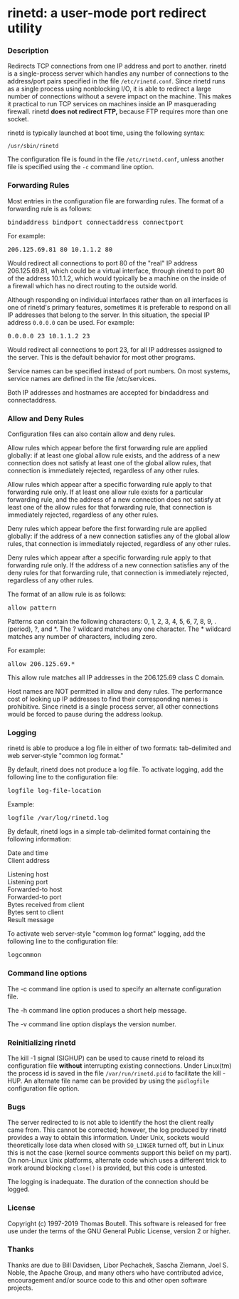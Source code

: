 <h1>rinetd: a user-mode port redirect utility</h1>
<h3>Description</h3>
<p>
Redirects TCP connections from one IP address and port to another. rinetd
is a single-process server which handles any number of connections to
the address/port pairs specified in the file <code>/etc/rinetd.conf</code>. 
Since rinetd runs as a single process using nonblocking I/O, it is
able to redirect a large number of connections without a severe
impact on the machine. This makes it practical to run TCP services
on machines inside an IP masquerading firewall. rinetd <strong>does not
redirect FTP,</strong> because FTP requires more than one socket.
</p>
<p>
rinetd is typically launched at boot time, using the following syntax:
</p>
<p>
<code>/usr/sbin/rinetd</code>
</p>
<p>
The configuration file is found in the file 
<code>/etc/rinetd.conf</code>, unless
another file is specified using the <code>-c</code> command line option. 
</p>
<h3>Forwarding Rules</h3>
<p>
Most entries in the configuration file are forwarding rules. The
format of a forwarding rule is as follows:
</p>
<pre>
bindaddress bindport connectaddress connectport
</pre>
For example:
<pre>
206.125.69.81 80 10.1.1.2 80
</pre>
<p>
Would redirect all connections to port 80 of the "real" IP address
206.125.69.81, which could be a virtual interface, through
rinetd to port 80 of the address 10.1.1.2, which would typically 
be a machine on the inside of a firewall which has no
direct routing to the outside world.
</p>
<p>
Although responding on individual interfaces rather than on all
interfaces is one of rinetd's primary features, sometimes it is 
preferable to respond on all IP addresses that belong to the server.
In this situation, the special IP address <code>0.0.0.0</code>
can be used. For example:
</p>
<pre>
0.0.0.0 23 10.1.1.2 23
</pre>
<p>
Would redirect all connections to port 23, for all IP addresses
assigned to the server. This is the default behavior for most
other programs.
</p>
<p>
Service names can be specified instead of port numbers. On most systems,
service names are defined in the file /etc/services.
</p>
<p>
Both IP addresses and hostnames are accepted for
bindaddress and connectaddress.
</p>
<h3>Allow and Deny Rules</h3>
<p>
Configuration files can also contain allow and deny rules. 
</p>
<p>
Allow rules which appear before the first forwarding rule are
applied globally: if at least one global allow rule exists,
and the address of a new connection does not
satisfy at least one of the global allow rules, that connection
is immediately rejected, regardless of any other rules. 
</p>
<p>
Allow rules which appear after a specific forwarding rule apply 
to that forwarding rule only. If at least one allow rule
exists for a particular forwarding rule, and the address of a new
connection does not satisfy at least one of the allow rules
for that forwarding rule, that connection is immediately
rejected, regardless of any other rules.
</p>
<p>
Deny rules which appear before the first forwarding rule are
applied globally: if the address of a new connection satisfies
any of the global allow rules, that connection
is immediately rejected, regardless of any other rules. 
</p>
<p>
Deny rules which appear after a specific forwarding rule apply 
to that forwarding rule only. If the address of a new
connection satisfies any of the deny rules for that forwarding rule, 
that connection is immediately rejected, regardless of any other rules.
</p>
<p>
The format of an allow rule is as follows:
</p>
<pre>
allow pattern
</pre>
<p>
Patterns can contain the following characters: 0, 1, 2, 3, 4, 5,
6, 7, 8, 9, . (period), ?, and *. The ? wildcard matches any one
character. The * wildcard matches any number of characters, including
zero. 
</p>
<p>
For example:
</p>
<pre>
allow 206.125.69.*
</pre>
<p>
This allow rule matches all IP addresses in the 206.125.69 class C domain.
</p>
<p>
Host names are NOT permitted in allow and deny rules. The performance
cost of looking up IP addresses to find their corresponding names
is prohibitive. Since rinetd is a single process server, all other
connections would be forced to pause during the address lookup.
</p>
<h3>Logging</h3>
<p>
rinetd is able to produce a log file in either of two formats:
tab-delimited and web server-style "common log format."
</p>
<p>
By default, rinetd does not produce a log file. To activate logging, add 
the following line to the configuration file:
</p>
<pre>
logfile log-file-location
</pre>
<p>
Example:
</p>
<pre>
logfile /var/log/rinetd.log
</pre>
<p>
By default, rinetd logs in a simple tab-delimited format containing
the following information:
</p>
<p>
Date and time<br>
Client address<br>

Listening host
<br>
Listening port
<br>
Forwarded-to host
<br>
Forwarded-to port
<br>
Bytes received from client
<br>
Bytes sent to client
<br>
Result message
</p>
<p>
To activate web server-style "common log format" logging,
add the following line to the configuration file:
</p>
<pre>
logcommon
</pre>
<h3>Command line options</h3>
<p>
The -c command line option is used to specify an alternate
configuration file.
</p>
<p>
The -h command line option produces a short help message.
</p>
<p>
The -v command line option displays the version number.
</p>
<h3>Reinitializing rinetd</h3>
<p>
The kill -1 signal (SIGHUP) can be used to cause rinetd
to reload its configuration file <strong>without</strong> interrupting existing
connections. Under Linux(tm) the process id 
is saved in the file <code>/var/run/rinetd.pid</code>
to facilitate the kill -HUP. An alternate
file name can be provided by using the <code>pidlogfile</code> 
configuration file option.
</p>
<h3>Bugs</h3>
<p>
The server redirected to is not able to identify the host the
client really came from. This cannot be corrected; however,
the log produced by rinetd provides a way to obtain this
information. Under Unix, sockets would theoretically lose data when closed
with <code>SO_LINGER</code> turned off, but in Linux this is not the case 
(kernel source comments support this belief on my part). On non-Linux Unix
platforms, alternate code which uses a different trick to work around 
blocking <code>close()</code> is provided, but this code is untested.
</p>
<p>
The logging is inadequate. The duration of the connection should be logged.
</p>
<h3>License</h3>
<p>
Copyright (c) 1997-2019 Thomas Boutell.
This software is released for free use under the terms of
the GNU General Public License, version 2 or higher.
</p>
<h3>Thanks</h3>
<p>
  Thanks are due to Bill Davidsen, Libor Pechachek, Sascha Ziemann, 
  Joel S. Noble, the Apache Group, and many others who have contributed 
  advice, encouragement and/or source code to this and other open 
  software projects.
</p>
